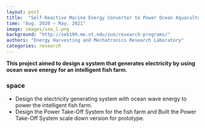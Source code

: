 ```yaml
---
layout: post
title:  "Self-Reactive Marine Energy Converter to Power Ocean Aquaculture"
time: "Aug. 2020 – May. 2021"
image: images/sea_1.png
background: "http://seb199.me.vt.edu/zuo/research-programs/"
authors: "Energy Harvesting and Mechatronics Research Laboratory"
categories: research
---
```

**This project aimed to design a system that generates electricity by using ocean wave energy for an intelligent fish farm.** 
### **space**
- Design the electricity generating system with ocean wave energy to power the intelligent fish farm.
- Design the Power Take-Off System for the fish farm and Built the Power Take-Off System scale down version for prototype.
